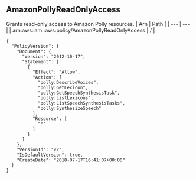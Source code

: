
## AmazonPollyReadOnlyAccess
Grants read-only access to Amazon Polly resources.
| Arn | Path |
| --- | --- |
| arn:aws:iam::aws:policy/AmazonPollyReadOnlyAccess | / |
```
{
  "PolicyVersion": {
    "Document": {
      "Version": "2012-10-17",
      "Statement": [
        {
          "Effect": "Allow",
          "Action": [
            "polly:DescribeVoices",
            "polly:GetLexicon",
            "polly:GetSpeechSynthesisTask",
            "polly:ListLexicons",
            "polly:ListSpeechSynthesisTasks",
            "polly:SynthesizeSpeech"
          ],
          "Resource": [
            "*"
          ]
        }
      ]
    },
    "VersionId": "v2",
    "IsDefaultVersion": true,
    "CreateDate": "2018-07-17T16:41:07+00:00"
  }
}
```

